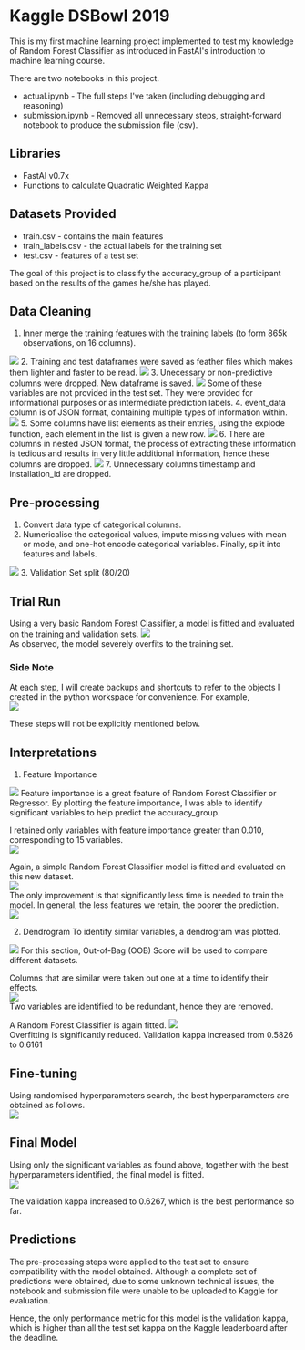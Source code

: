 # Kaggle DSBowl 2019

This is my first machine learning project implemented to test my knowledge of Random Forest Classifier as introduced in FastAI's introduction to machine learning course.

There are two notebooks in this project.  
* actual.ipynb - The full steps I've taken (including debugging and reasoning)
* submission.ipynb - Removed all unnecessary steps, straight-forward notebook to produce the submission file (csv).

## Libraries
* FastAI v0.7x
* Functions to calculate Quadratic Weighted Kappa

## Datasets Provided
* train.csv - contains the main features
* train_labels.csv - the actual labels for the training set
* test.csv - features of a test set

The goal of this project is to classify the accuracy_group of a participant based on the results of the games he/she has played.

## Data Cleaning
1. Inner merge the training features with the training labels (to form 865k observations, on 16 columns).  
<img src="images/innermerge.png">
2. Training and test dataframes were saved as feather files which makes them lighter and faster to be read.  
<img src="images/feather.png">
3. Unecessary or non-predictive columns were dropped. New dataframe is saved.  
<img src="images/drop.png">  
Some of these variables are not provided in the test set. They were provided for informational purposes or as intermediate prediction labels.
4. event_data column is of JSON format, containing multiple types of information within.  
<img src="images/json.png">  
5. Some columns have list elements as their entries, using the explode function, each element in the list is given a new row.
<img src="images/explode.png">  
6. There are columns in nested JSON format, the process of extracting these information is tedious and results in very little additional information, hence these columns are dropped.
<img src="images/dropjson.png">  
7. Unnecessary columns timestamp and installation_id are dropped.

## Pre-processing
1. Convert data type of categorical columns.
2. Numericalise the categorical values, impute missing values with mean or mode, and one-hot encode categorical variables. Finally, split into features and labels.  
<img src="images/procdf.png">  
3. Validation Set split (80/20)

## Trial Run
Using a very basic Random Forest Classifier, a model is fitted and evaluated on the training and validation sets.
<img src="images/trialrun.png">  
As observed, the model severely overfits to the training set.

### Side Note
At each step, I will create backups and shortcuts to refer to the objects I created in the python workspace for convenience. For example,  
<img src="images/backups.png">  

These steps will not be explicitly mentioned below.

## Interpretations
1. Feature Importance  
<img src="images/featimp.png">  
Feature importance is a great feature of Random Forest Classifier or Regressor. By plotting the feature importance, I was able to identify significant variables to help predict the accuracy_group.

I retained only variables with feature importance greater than 0.010, corresponding to 15 variables.  
<img src="images/sigcols.png">  

Again, a simple Random Forest Classifier model is fitted and evaluated on this new dataset.  
<img src="images/trialrun2.png">  
The only improvement is that significantly less time is needed to train the model. In general, the less features we retain, the poorer the prediction.  
<img src="images/featimptab.png">  

2. Dendrogram
To identify similar variables, a dendrogram was plotted.  
<img src="images/dendro.png">  
For this section, Out-of-Bag (OOB) Score will be used to compare different datasets.

Columns that are similar were taken out one at a time to identify their effects.  
<img src="images/oob.png">  
Two variables are identified to be redundant, hence they are removed.

A Random Forest Classifier is again fitted.
<img src="images/trialrun3.png">  
Overfitting is significantly reduced. Validation kappa increased from 0.5826 to 0.6161

## Fine-tuning
Using randomised hyperparameters search, the best hyperparameters are obtained as follows.  
<img src="images/hyperparam.png">  

## Final Model
Using only the significant variables as found above, together with the best hyperparameters identified, the final model is fitted.  
<img src="images/finalmodel.png">  

The validation kappa increased to 0.6267, which is the best performance so far.

## Predictions
The pre-processing steps were applied to the test set to ensure compatibility with the model obtained. Although a complete set of predictions were obtained, due to some unknown technical issues, the notebook and submission file were unable to be uploaded to Kaggle for evaluation.

Hence, the only performance metric for this model is the validation kappa, which is higher than all the test set kappa on the Kaggle leaderboard after the deadline.